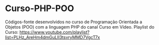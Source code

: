 # Curso-PHP-POO

Códigos-fonte desenvolvidos no curso de Programação Orientada a Objetos (POO) com a linguagem PHP do canal Curso em Vídeo.
Playlist do Curso: https://www.youtube.com/playlist?list=PLHz_AreHm4dmGuLII3tsvryMMD7VgcT7x

